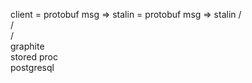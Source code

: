 client = protobuf msg => stalin = protobuf msg => stalin
                         /  \
                        /    \
                      /       \
                    graphite   \
                          stored proc
                                \
                                postgresql
